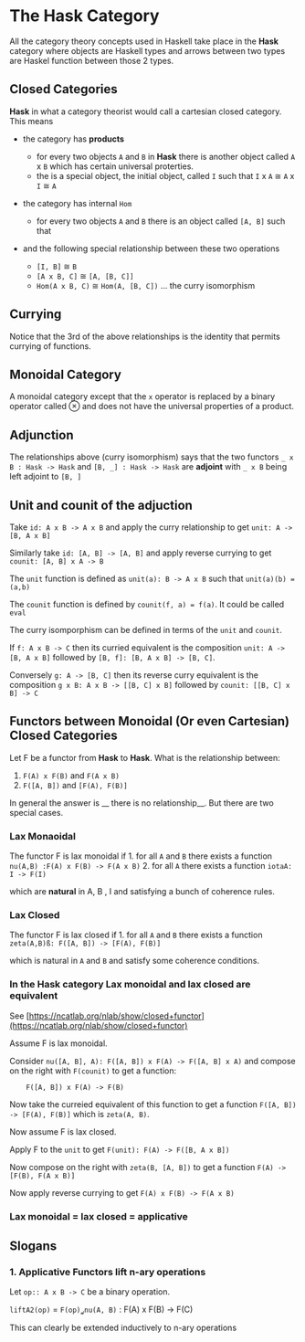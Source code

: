 # The Hask Category

All the category theory concepts used in Haskell take place in the __Hask__ category where objects are Haskell types
and arrows between two types are Haskel function between those 2 types.

## Closed Categories

__Hask__ in what a category theorist would call a cartesian closed category. This means

-   the category has __products__
    -   for every two objects `A` and `B` in __Hask__ there is another object called `A` x `B` which has certain universal proterties.
    -   the is a special object, the initial object, called `I` such that `I` x `A` <spam>&cong;</span> `A` x `I`  <spam>&cong;</span> `A`  

- the category has internal `Hom`

    -   for every two objects `A` and `B` there is an object called `[A, B]` such that


- and the following special relationship between these two operations

    -   `[I, B]`  <spam>&cong;</span>  `B`
    -   `[A x B, C]`  <spam>&cong;</span> `[A, [B, C]]`
    -   `Hom(A x B, C)`  <spam>&cong;</span> `Hom(A, [B, C])` ... the curry isomorphism

## Currying

Notice that the 3rd of the above relationships is the identity that permits currying of functions.

## Monoidal Category

A monoidal category except that the `x` operator is replaced by a binary operator called <span>&otimes;</span> and does not have the universal properties of a product.

## Adjunction

The relationships above (curry isomorphism) says that the two functors  `_ x B : Hask -> Hask` and `[B, _] : Hask -> Hask` are __adjoint__ with `_ x B` being left adjoint to `[B, ]`

## Unit and counit of the adjuction

Take  `id: A x B -> A x B` and apply the curry relationship to get `unit: A -> [B, A x B]`

Similarly take `id: [A, B] -> [A, B]` and apply reverse currying to get `counit: [A, B] x A -> B`

The `unit` function  is defined as `unit(a): B -> A x B` such that `unit(a)(b) = (a,b)`

The `counit` function is defined by `counit(f, a) = f(a)`. It could be called `eval`

The curry isomporphism can be defined in terms of the `unit` and `counit`.

If `f: A x B -> C` then its curried equivalent is the composition `unit: A -> [B, A x B]` followed by `[B, f]: [B, A x B] -> [B, C]`.

Conversely `g: A -> [B, C]` then its reverse curry equivalent is the composition `g x B: A x B -> [[B, C] x B]` followed by `counit: [[B, C] x B] -> C` 

## Functors between Monoidal (Or even Cartesian) Closed Categories

Let F be a functor from __Hask__ to __Hask__. What is the relationship between:

1.  `F(A) x F(B)` and  `F(A x B)`
2.  `F([A, B])` and `[F(A), F(B)]`

In general the answer is __ there is no relationship__. But there are two special cases.

### Lax Monaoidal

The functor F is lax monoidal if 
    1. for all `A` and `B` there exists a function `nu(A,B) :F(A) x F(B) -> F(A x B)`
    2. for all `A` there exists a function `iotaA: I -> F(I)`

which are __natural__ in A, B , I and satisfying a bunch of coherence rules.


### Lax Closed

The functor F is lax closed if
    1. for all `A` and `B` there exists a function `zeta(A,B)ß: F([A, B]) -> [F(A), F(B)]` 
    
which is natural in `A` and `B` and satisfy some coherence conditions.

### In the Hask category Lax monoidal and lax closed are equivalent

See [https://ncatlab.org/nlab/show/closed+functor](https://ncatlab.org/nlab/show/closed+functor)

Assume F is lax monoidal.

Consider `nu([A, B], A): F([A, B]) x F(A) -> F([A, B] x A)` and compose on the right with `F(counit)` to get a function:

```
    F([A, B]) x F(A) -> F(B)
```

Now take the curreied equivalent of this function to get a function `F([A, B]) -> [F(A), F(B)]` which is `zeta(A, B)`.

Now assume F is lax closed.

Apply F to the `unit` to get `F(unit): F(A) -> F([B, A x B])`

Now compose on the right with `zeta(B, [A, B])` to get a function `F(A) -> [F(B), F(A x B)]`

Now apply reverse currying to get `F(A) x F(B) -> F(A x B)`

### Lax monoidal = lax closed = applicative

<make some comment>

## Slogans

### 1. Applicative Functors lift n-ary operations

Let `op:: A x B -> C` be a binary operation.

`liftA2(op)` = `F(op)`&#2218;`nu(A, B)` : F(A) x F(B) -> F(C)

This can clearly be extended inductively to n-ary operations 